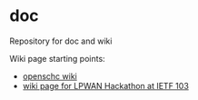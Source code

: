 # doc
Repository for doc and wiki

Wiki page starting points:
* [openschc wiki](https://github.com/openschc/doc/wiki)
* [wiki page for LPWAN Hackathon at IETF 103](https://github.com/openschc/doc/wiki/IETF-103-Hackathon-LPWAN)
